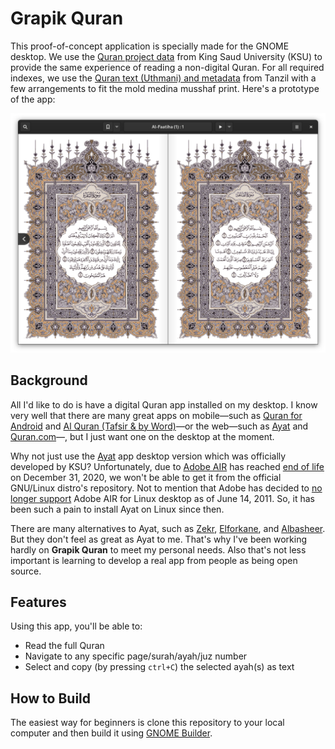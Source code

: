 # Grapik Quran

This proof-of-concept application is specially made for the GNOME desktop. We use the [Quran project data](http://quran.ksu.edu.sa/ayat/?l=ar&pg=patches) from King Saud University (KSU) to provide the same experience of reading a non-digital Quran. For all required indexes, we use the [Quran text (Uthmani) and metadata](http://tanzil.net) from Tanzil with a few arrangements to fit the mold medina musshaf print. Here's a prototype of the app:

![Application's propotype](screenshot.png)

## Background

All I'd like to do is have a digital Quran app installed on my desktop. I know very well that there are many great apps on mobile—such as [Quran for Android](https://play.google.com/store/apps/details?id=com.quran.labs.androidquran) and [Al Quran (Tafsir & by Word)](https://play.google.com/store/apps/details?id=com.greentech.quran)—or the web—such as [Ayat](https://quran.ksu.edu.sa/index.php#aya=1_1&m=hafs&qaree=husary&trans=ar_mu) and [Quran.com](https://quran.com/)—, but I just want one on the desktop at the moment.

Why not just use the [Ayat](https://quran.ksu.edu.sa/ayat/?l=en) app desktop version which was officially developed by KSU? Unfortunately, due to [Adobe AIR](https://en.wikipedia.org/wiki/Adobe_AIR) has reached [end of life](https://www.adelaide.edu.au/technology/your-services/software/adobe-air-end-of-life) on December 31, 2020, we won't be able to get it from the official GNU/Linux distro's repository. Not to mention that Adobe has decided to [no longer support](https://helpx.adobe.com/air/kb/install-air-2-64-bit.html) Adobe AIR for Linux desktop as of June 14, 2011. So, it has been such a pain to install Ayat on Linux since then.

There are many alternatives to Ayat, such as [Zekr](https://sourceforge.net/projects/zekr/), [Elforkane](https://github.com/zakariakov/elforkane), and [Albasheer](https://github.com/yucefsourani/albasheer-electronic-quran-browser). But they don't feel as great as Ayat to me. That's why I've been working hardly on **Grapik Quran** to meet my personal needs. Also that's not less important is learning to develop a real app from people as being open source.

## Features

Using this app, you'll be able to:

- Read the full Quran
- Navigate to any specific page/surah/ayah/juz number
- Select and copy (by pressing `ctrl+C`) the selected ayah(s) as text

## How to Build

The easiest way for beginners is clone this repository to your local computer and then build it using [GNOME Builder](https://wiki.gnome.org/Apps/Builder).
